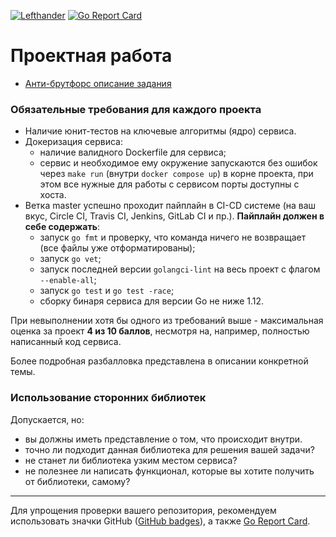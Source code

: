 [![Lefthander](https://circleci.com/gh/Lefthander/tokenbucket.svg?style=svg)](<LINK>)
[![Go Report Card](https://goreportcard.com/badge/github.com/lefthander/otus-go-antibruteforce)](https://goreportcard.com/report/github.com/lefthander/tokenbucket)


# Проектная работа


* [Анти-брутфорс описание задания](./anti-bruteforce.md)

### Обязательные требования для каждого проекта

* Наличие юнит-тестов на ключевые алгоритмы (ядро) сервиса.
* Докеризация сервиса:
    - наличие валидного Dockerfile для сервиса;
    - сервис и необходимое ему окружение запускаются без ошибок через `make run` (внутри `docker compose up`) в корне проекта,
    при этом все нужные для работы с сервисом порты доступны с хоста.
* Ветка master успешно проходит пайплайн в CI-CD системе (на ваш вкус, Circle CI, Travis CI, Jenkins, GitLab CI и пр.).
**Пайплайн должен в себе содержать**:
    - запуск `go fmt` и проверку, что команда ничего не возвращает (все файлы уже отформатированы);
    - запуск `go vet`;
    - запуск последней версии `golangci-lint` на весь проект с флагом `--enable-all`;
    - запуск `go test` и `go test -race`;
    - сборку бинаря сервиса для версии Go не ниже 1.12. 

При невыполнении хотя бы одного из требований выше - максимальная оценка за проект **4 из 10 баллов**,
несмотря на, например, полностью написанный код сервиса.

Более подробная разбалловка представлена в описании конкретной темы.

### Использование сторонних библиотек
Допускается, но:
- вы должны иметь представление о том, что происходит внутри.
- точно ли подходит данная библиотека для решения вашей задачи?
- не станет ли библиотека узким местом сервиса?
- не полезнее ли написать функционал, которые вы хотите получить от библиотеки, самому?

---

Для упрощения проверки вашего репозитория, рекомендуем использовать значки GitHub
([GitHub badges](https://github.com/dwyl/repo-badges)), а также [Go Report Card](https://goreportcard.com/).